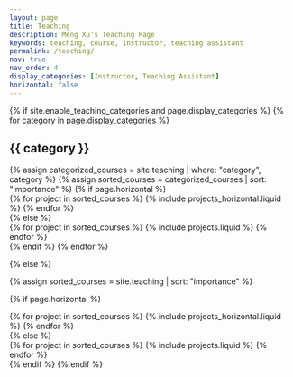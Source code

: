 ```yaml
---
layout: page
title: Teaching
description: Meng Xu's Teaching Page
keywords: teaching, course, instructor, teaching assistant
permalink: /teaching/
nav: true
nav_order: 4
display_categories: [Instructor, Teaching Assistant]
horizontal: false
---
```


<!-- pages/teaching.md -->
<div class="projects">
{% if site.enable_teaching_categories and page.display_categories %}
  <!-- Display categorized courses -->
  {% for category in page.display_categories %}
  <h2 class="category">{{ category }}</h2>
  {% assign categorized_courses = site.teaching | where: "category", category %}
  {% assign sorted_courses = categorized_courses | sort: "importance" %}
  <!-- Generate cards for each course -->
  {% if page.horizontal %}
  <div class="container">
    <div class="row row-cols-2">
    {% for project in sorted_courses %}
      {% include projects_horizontal.liquid %}
    {% endfor %}
    </div>
  </div>
  {% else %}
  <div class="grid">
    {% for project in sorted_courses %}
      {% include projects.liquid %}
    {% endfor %}
  </div>
  {% endif %}
  {% endfor %}

{% else %}

<!-- Display courses without categories -->

{% assign sorted_courses = site.teaching | sort: "importance" %}

  <!-- Generate cards for each course -->

{% if page.horizontal %}

  <div class="container">
    <div class="row row-cols-2">
    {% for project in sorted_courses %}
      {% include projects_horizontal.liquid %}
    {% endfor %}
    </div>
  </div>
  {% else %}
  <div class="grid">
    {% for project in sorted_courses %}
      {% include projects.liquid %}
    {% endfor %}
  </div>
  {% endif %}
{% endif %}
</div>
